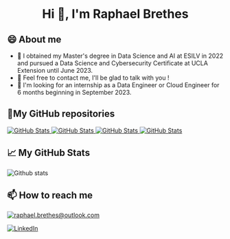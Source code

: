 <h1 align="center">Hi 👋, I'm Raphael Brethes</h1>

## 😄 About me
- 🌱 I obtained my Master's degree in Data Science and AI at ESILV in 2022 and pursued a Data Science and Cybersecurity Certificate at UCLA Extension until June 2023. 
- 🤔 Feel free to contact me, I'll be glad to talk with you !
- 💬 I'm looking for an internship as a Data Engineer or Cloud Engineer for 6 months beginning in September 2023.

<h2>📌My GitHub repositories</h2>
<div>
  <p>
    <a href="https://github.com/RaphaelBts/clear-fashion">
      <img src="https://github-readme-stats.vercel.app/api/pin/?username=RaphaelBts&repo=clear-fashion" alt="GitHub Stats" />
    </a>
    <a href="https://github.com/RaphaelBts/MovieSearch">
      <img src="https://github-readme-stats.vercel.app/api/pin/?username=RaphaelBts&repo=MovieSearch" alt="GitHub Stats" />
    </a>
    <a href="https://github.com/YoanGab/sorare_alert_library">
      <img src="https://github-readme-stats.vercel.app/api/pin/?username=YoanGab&repo=sorare_alert_library" alt="GitHub Stats" />
    </a>
    <a href="https://github.com/YoanGab/the_aide">
      <img src="https://github-readme-stats.vercel.app/api/pin/?username=YoanGab&repo=the_aide" alt="GitHub Stats" />
    </a>
  </p>
</div>

<h2>📈 My GitHub Stats</h2>

![Github stats](https://github-readme-stats.vercel.app/api?username=RaphaelBts&show_icons=true&include_all_commits=true&count_private=true)

<h2>📫 How to reach me</h2>

<a href="mailto:raphael.brethes@outlook.com">
  <img src="https://img.shields.io/badge/Outlook-0072C6?style=for-the-badge&logo=microsoft-outlook&logoColor=white" alt="raphael.brethes@outlook.com"/>
</a>

<a href="https://www.linkedin.com/in/rapha%C3%ABl-brethes-52053a1a3/">![LinkedIn](https://img.shields.io/badge/LinkedIn-0077B5?style=for-the-badge&logo=linkedin&logoColor=white)</a>